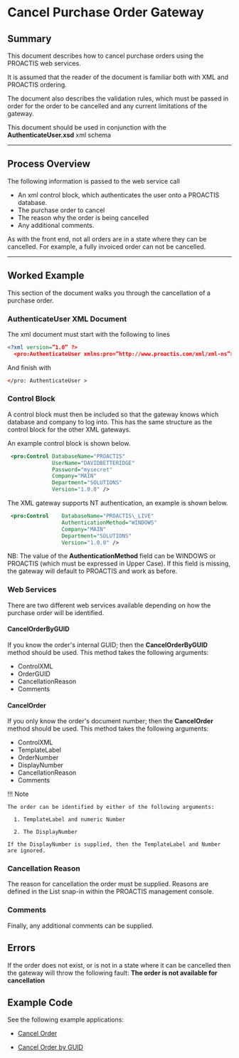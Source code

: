 # Cancel Purchase Order Gateway

## Summary

This document describes how to cancel purchase orders using the PROACTIS web services.

It is assumed that the reader of the document is familiar both with XML and PROACTIS ordering.

The document also describes the validation rules, which must be passed in order for the order to be cancelled and any current limitations of the gateway.

This document should be used in conjunction with the **AuthenticateUser.xsd** xml schema


---

## Process Overview

The following information is passed to the web service call

* An xml control block, which authenticates the user onto a PROACTIS database.
* The purchase order to cancel
* The reason why the order is being cancelled
* Any additional comments.
 
As with the front end, not all orders are in a state where they can be cancelled.  For example, a fully invoiced order can not be cancelled.
 
---

## Worked Example
 
This section of the document walks you through the cancellation of a purchase order.

 
### AuthenticateUser XML Document
The xml document must start with the following to lines

```xml
<?xml version=”1.0” ?>  
  <pro:AuthenticateUser xmlns:pro=”http://www.proactis.com/xml/xml-ns”>
```

And finish with

```xml
</pro: AuthenticateUser >
```
 
### Control Block
A control block must then be included so that the gateway knows which database and company to log into.  This has the same structure as the control block for the other XML gateways.

An example control block is shown below.

```xml
 <pro:Control DatabaseName="PROACTIS"
              UserName="DAVIDBETTERIDGE"
              Password="mysecret"
              Company="MAIN"
              Department="SOLUTIONS"
              Version="1.0.0" />
```

The XML gateway supports NT authentication, an example is shown below.

```xml
 <pro:Control    DatabaseName="PROACTIS\_LIVE"
                 AuthenticationMethod="WINDOWS"
                 Company="MAIN"
                 Department="SOLUTIONS"
                 Version="1.0.0" />
```

NB: The value of the __AuthenticationMethod__ field can be WINDOWS or PROACTIS (which must be expressed in Upper Case).  If this field is missing, the gateway will default to PROACTIS and work as before.

### Web Services

There are two different web services available depending on how the purchase order will be identified.

#### CancelOrderByGUID
If you know the order's internal GUID; then the **CancelOrderByGUID** method should be used.
This method takes the following arguments:

+ ControlXML
+ OrderGUID
+ CancellationReason
+ Comments

#### CancelOrder
If you only know the order's document number; then the **CancelOrder** method should be used.
This method takes the following arguments:

+ ControlXML
+ TemplateLabel
+ OrderNumber
+ DisplayNumber
+ CancellationReason
+ Comments

!!! Note

    The order can be identified by either of the following arguments:
    
      1. TemplateLabel and numeric Number
      
      2. The DisplayNumber

    If the DisplayNumber is supplied, then the TemplateLabel and Number are ignored.

### Cancellation Reason
The reason for cancellation the order must be supplied.  Reasons are defined in the List snap-in within the PROACTIS management console.

### Comments
Finally, any additional comments can be supplied.

## Errors
If the order does not exist,  or is not in a state where it can be cancelled then the gateway will throw the following fault:
**The order is not available for cancellation**

## Example Code

See the following example applications:

* [Cancel Order](https://github.com/proactis-documentation/ExampleApplications/tree/master/P2P/Gateways/PROACTIS.ExampleApplication.CancelOrder)

* [Cancel Order by GUID](https://github.com/proactis-documentation/ExampleApplications/tree/master/P2P/Gateways/PROACTIS.ExampleApplication.CancelOrderByGUID)